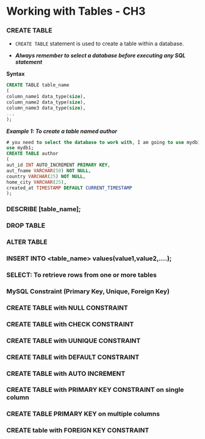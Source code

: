 # Working with Tables - CH3
### CREATE TABLE
- `CREATE TABLE` statement is used to create a table within a database. 

- ***Always remember to select a database before executing any SQL statement***

**Syntax**

```sql
CREATE TABLE table_name
(
column_name1 data_type(size),
column_name2 data_type(size),
column_name3 data_type(size),
...
);
```
***Example 1: To create a table named author***

```sql
# you need to select the database to work with, I am going to use mydb1
use mydb1;
CREATE TABLE author 
(
aut_id INT AUTO_INCREMENT PRIMARY KEY, 
aut_fname VARCHAR(50) NOT NULL,
country VARCHAR(25) NOT NULL,
home_city VARCHAR(25),
created_at TIMESTAMP DEFAULT CURRENT_TIMESTAMP
);
```
### DESCRIBE [table_name];
### DROP TABLE
### ALTER TABLE
### INSERT INTO  <table_name> values(value1,value2,....);
### SELECT: To retrieve rows from one or more tables
### MySQL Constraint (Primary Key, Unique, Foreign Key)
### CREATE TABLE with NULL CONSTRAINT
### CREATE TABLE  with CHECK CONSTRAINT
### CREATE TABLE  with UUNIQUE CONSTRAINT 
### CREATE TABLE with DEFAULT CONSTRAINT
### CREATE TABLE with AUTO INCREMENT
### CREATE TABLE with PRIMARY KEY CONSTRAINT on single column
### CREATE TABLE PRIMARY KEY on multiple columns
### CREATE table with FOREIGN KEY CONSTRAINT
